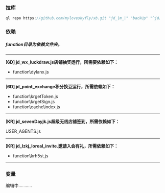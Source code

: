 
### 拉库
```javascript
ql repo https://github.com/myloveskyfly/xb.git "jd_|m_|" "backUp" "^jd[^_]|USER|function|magic|h5sts|jdCookie|sendNotify|ql"
```
### 依赖
##### function目录为依赖文件夹。

------------

**[6D] jd_wx_luckdraw.js店铺抽奖运行，所需要依赖如下：**

- function\dylanx.js

------------

**[6D] jd_point_exchange积分换豆运行，所需依赖如下：**

- function\krgetToken.js
- function\krgetSign.js
- function\cache\index.js

------------

**[KR] jd_sevenDayjk.js超级无线店铺签到，所需依赖如下：**

USER_AGENTS.js

------------

**[KR] jd_lzkj_loreal_invite.邀请入会有礼，所需依赖如下：**

- function\krh5st.js

------------
### 变量
编辑中...........
